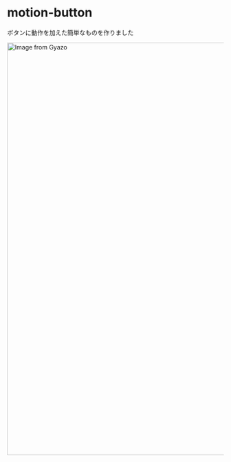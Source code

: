# motion-button


ボタンに動作を加えた簡単なものを作りました

<a href="https://gyazo.com/ef8433087cbf3e4087de54263df2be78"><img src="https://i.gyazo.com/ef8433087cbf3e4087de54263df2be78.gif" alt="Image from Gyazo" width="960"/></a>

